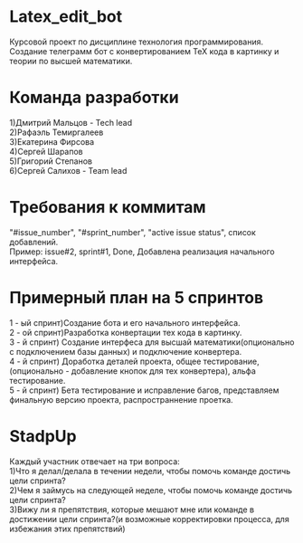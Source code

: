 # Latex_edit_bot
Курсовой проект по дисциплине технология программирования. </br>
Создание телеграмм бот с конвертированием ТеХ кода в картинку и теории по высшей математики.
# Команда разработки
1)Дмитрий Мальцов - Tech lead</br>
2)Рафаэль Темиргалеев</br>
3)Екатерина Фирсова</br>
4)Сергей Шарапов</br>
5)Григорий Степанов</br>
6)Сергей Салихов - Team lead</br>
# Требования к коммитам
"#issue_number", "#sprint_number", "active issue status", список добавлений.</br>
Пример: issue#2, sprint#1, Done, Добавлена реализация начального интерфейса.
# Примерный план на 5 спринтов
1 - ый спринт)Создание бота и его начального интерфейса.</br>
2 - ой спринт)Разработка конвертации тех кода в картинку.</br>
3 - й спринт) Создание интерфеса для высшай математики(опционально с подключением базы данных) и подключение конвертера.</br>
4 - й спринт) Доработка деталей проекта, общее тестирование, (опционально - добавление кнопок для тех конвертера), альфа тестирование.</br>
5 - й спринт) Бета тестирование и исправление багов, представляем финальную версию проекта, распространнение проетка.</br>
# StadpUp
Каждый участник отвечает на три вопроса:</br>
	1)Что я делал/делала в течении недели, чтобы помочь команде достичь цели спринта?</br>
	2)Чем я займусь на следующей неделе, чтобы помочь команде достичь цели спринта?</br>
	3)Вижу ли я препятствия, которые мешают мне или команде в достижении цели спринта?(и возможные корректировки процесса, для избежания этих препятствий)</br>
